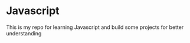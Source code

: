 # Javascript
This is my repo for learning Javascript and build some projects for better understanding
